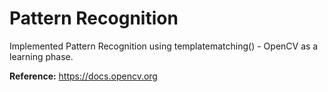 # Pattern Recognition

Implemented Pattern Recognition using templatematching() - OpenCV as a learning phase.

**Reference:**
https://docs.opencv.org
